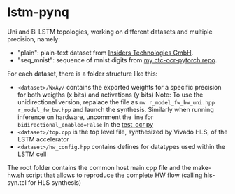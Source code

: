 # lstm-pynq

Uni and Bi LSTM topologies, working on different datasets and multiple precision, namely:
 
 - "plain": plain-text dataset from [Insiders Technologies GmbH](https://www.insiders-technologies.de/home.html).
 - "seq_mnist": sequence of mnist digits from [my ctc-ocr-pytorch repo](https://github.com/ussamazahid96/ctc-ocr-pytorch).

For each dataset, there is a folder structure like this:

 - `<dataset>/WxAy/` contains the exported weights for a specific precision for both weigths (x bits) and activations (y bits)
 	Note: To use the unidirectional version, repalace the file as `mv r_model_fw_bw_uni.hpp r_model_fw_bw.hpp` and launch the synthesis. Similarly when running inference on hardware, uncomment the line for `bidirectional_enabled=False` in the [test_ocr.py](https://github.com/ussamazahid96/LSTM-PYNQ/blob/seq_mnist/tests/test_ocr.py)
 - `<dataset>/top.cpp` is the top level file, synthesized by Vivado HLS, of the LSTM accelerator
 - `<dataset>/hw_config.hpp` contains defines for datatypes used within the LSTM cell

The root folder contains the common host main.cpp file and the make-hw.sh script that allows to reproduce the complete HW flow (calling hls-syn.tcl for HLS synthesis)

